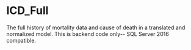 # ICD_Full
The full history of mortality data and cause of death in a translated and normalized model.  This is backend code only-- SQL Server 2016 compatible.
